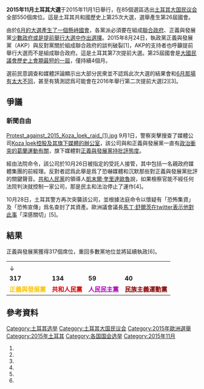 **2015年11月土耳其大選**于2015年11月1日舉行，在85個選區选出[土耳其大国民议会](../Page/土耳其大国民议会.md "wikilink")全部550個席位。這是土耳其共和國歷史上第25次大選，選舉產生第26屆國會。

由於[6月的大選產生了一個](../Page/2015年6月土耳其大選.md "wikilink")[懸峙國會](https://zh.wikipedia.org/wiki/懸峙國會 "wikilink")，各黨派必須要在組成[聯合政府](../Page/聯合政府.md "wikilink")、正義與發展黨[少數政府或是提前舉行大選中作出選擇](https://zh.wikipedia.org/wiki/少數政府 "wikilink")。2015年8月24日，執政黨正義與發展黨（AKP）與反對黨關於組成聯合政府的談判破裂\[1\]，AKP的支持者也呼籲提前舉行大選而不是組成聯合政府。這是土耳其第7次提前大選。第25屆國會是[大國民議會歷史上會期最短的一屆](https://zh.wikipedia.org/wiki/土耳其大國民議會 "wikilink")，僅持續4個月。

選前民意調查和媒體評論顯示出大部分民衆並不認爲此次大選的結果會和[6月那場有太大不同](../Page/2015年6月土耳其大選.md "wikilink")，甚至有猜測認爲可能會在2016年舉行第二次提前大選\[2\]\[3\]。

## 爭議

### 新聞自由

[Protest_against_2015_Koza_İpek_raid_(1).jpg](https://zh.wikipedia.org/wiki/File:Protest_against_2015_Koza_İpek_raid_\(1\).jpg "fig:Protest_against_2015_Koza_İpek_raid_(1).jpg") 9月1日，警察突擊搜查了媒體公司[Koza İpek控股及其旗下媒體的辦公室](https://zh.wikipedia.org/wiki/w:en:Koza_İpek_Holding "wikilink")，該公司與和正義與發展黨一直有[政治衝突的](https://zh.wikipedia.org/wiki/w:en:Turkish_government_–_Gülen_Movement_conflict "wikilink")[葛蘭運動有關](https://zh.wikipedia.org/wiki/法图拉·葛兰 "wikilink")，旗下媒體對[正義與發展黨持批評態度](https://zh.wikipedia.org/wiki/正義與發展黨 "wikilink")。

經由法院命令，該公司於10月26日被指定的受託人接管，其中包括一名親政府媒體集團的前經理。反對者認爲此舉是爲了恐嚇媒體和沉默那些對正義與發展黨批評的關鍵聲音。[共和人民黨](../Page/共和人民黨.md "wikilink")的領導人[凱末爾·奎里達歐魯](../Page/凱末爾·奎里達歐魯.md "wikilink")說，如果檢察官能不經任何法院判決就控制一家公司，那是民主和法治停止了運作\[4\]。

10月28日，土耳其警方再次突襲該公司，並根據法庭命令以懷疑有「恐怖集資」及「恐怖宣傳」爲名查封了其資產。歐洲議會議長[馬丁·舒爾茨在](https://zh.wikipedia.org/wiki/馬丁·舒爾茨_\(德國政治家\) "wikilink")[twitter表示他對此事](https://zh.wikipedia.org/wiki/twitter "wikilink")「深感關切」\[5\]。

## 結果

正義與發展黨獲得317個席位，重回多數黨地位並將延續執政\[6\]。

|                                                |                                               |                                               |                                                 |
| ---------------------------------------------- | --------------------------------------------- | --------------------------------------------- | ----------------------------------------------- |
|                                                |                                               |                                               |                                                 |
| ↓                                              |                                               |                                               |                                                 |
| **317**                                        | **134**                                       | **59**                                        | **40**                                          |
| <span style="color:#fdc400;">**正義與發展黨**</span> | <span style="color:#d50000;">**共和人民黨**</span> | <span style="color:#b000b8;">**人民民主黨**</span> | <span style="color:#870000;">**民族主義運動黨**</span> |

## 參考資料

[Category:土耳其选举](https://zh.wikipedia.org/wiki/Category:土耳其选举 "wikilink") [Category:土耳其大国民议会](https://zh.wikipedia.org/wiki/Category:土耳其大国民议会 "wikilink") [Category:2015年歐洲選舉](https://zh.wikipedia.org/wiki/Category:2015年歐洲選舉 "wikilink") [Category:2015年土耳其](https://zh.wikipedia.org/wiki/Category:2015年土耳其 "wikilink") [Category:各国国会选举](https://zh.wikipedia.org/wiki/Category:各国国会选举 "wikilink") [Category:2015年11月](https://zh.wikipedia.org/wiki/Category:2015年11月 "wikilink")

1.
2.
3.
4.
5.
6.